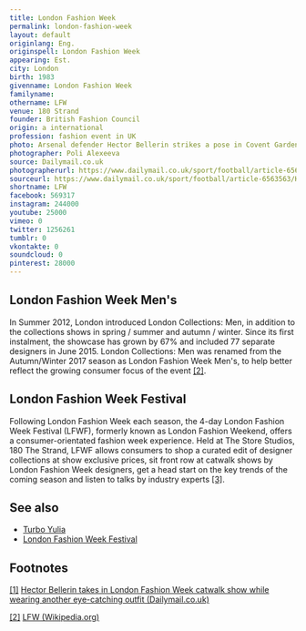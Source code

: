 ```yaml
---
title: London Fashion Week
permalink: london-fashion-week
layout: default
originlang: Eng.
originspell: London Fashion Week
appearing: Est.
city: London
birth: 1983
givenname: London Fashion Week
familyname:
othername: LFW
venue: 180 Strand
founder: British Fashion Council
origin: a international
profession: fashion event in UK
photo: Arsenal defender Hector Bellerin strikes a pose in Covent Garden at London Fashion Week
photographer: Poli Alexeeva
source: Dailymail.co.uk
photographerurl: https://www.dailymail.co.uk/sport/football/article-6563563/Hector-Bellerin-takes-London-Fashion-Week-catwalk-wearing-eye-catching-outfit.html
sourceurl: https://www.dailymail.co.uk/sport/football/article-6563563/Hector-Bellerin-takes-London-Fashion-Week-catwalk-wearing-eye-catching-outfit.html
shortname: LFW
facebook: 569317
instagram: 244000
youtube: 25000
vimeo: 0
twitter: 1256261
tumblr: 0
vkontakte: 0
soundcloud: 0
pinterest: 28000
---
```


## London Fashion Week Men's

In Summer 2012, London introduced London Collections: Men, in addition to the collections shows in spring / summer and autumn / winter. Since its first instalment, the showcase has grown by 67% and included 77 separate designers in June 2015. London Collections: Men was renamed from the Autumn/Winter 2017 season as London Fashion Week Men's, to help better reflect the growing consumer focus of the event <span id="a2">[\[2\]](#f2)</span>.

## London Fashion Week Festival

Following London Fashion Week each season, the 4-day London Fashion Week Festival (LFWF), formerly known as London Fashion Weekend, offers a consumer-orientated fashion week experience. Held at The Store Studios, 180 The Strand, LFWF allows consumers to shop a curated edit of designer collections at show exclusive prices, sit front row at catwalk shows by London Fashion Week designers, get a head start on the key trends of the coming season and listen to talks by industry experts <span id="a2">[\[3\]](#f2)</span>.

## See also

+ [Turbo Yulia](turbo-yulia)
+ [London Fashion Week Festival](index)

## Footnotes

[[1]](#a1) <span id="f1"></span> [Hector Bellerin takes in London Fashion Week catwalk show while wearing another eye-catching outfit (Dailymail.co.uk)](https://www.dailymail.co.uk/sport/football/article-6563563/Hector-Bellerin-takes-London-Fashion-Week-catwalk-wearing-eye-catching-outfit.html)

[[2]](#a2) <span id="f2"></span> [LFW (Wikipedia.org)](https://en.wikipedia.org/wiki/London_Fashion_Week)
